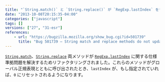 ```yaml
---
title: "`String.match()` と `String.replace()` が `RegExp.lastIndex` をリセットするようになりました"
date: "2013-10-08T20:15:35-04:00"
categories: ["javascript"]
tags: []
versions: ["27", "31-esr"]
references:
    - url: "https://bugzilla.mozilla.org/show_bug.cgi?id=501739"
      title: "Bug 501739 – String match and replace methods do not update global regexp lastIndex per ES3&5"
---
```

[`String.match`](https://developer.mozilla.org/docs/Web/JavaScript/Reference/Global_Objects/String/match)、[`String.replace`](https://developer.mozilla.org/docs/Web/JavaScript/Reference/Global_Objects/String/replace) 両メソッドが [`RegExp.lastIndex`](https://developer.mozilla.org/docs/Web/JavaScript/Reference/Global_Objects/RegExp/lastIndex) に関する仕様準拠問題を解決するためリファクタリングされました。これらのメソッドがグローバル正規表現とともに呼び出されたとき、`lastIndex` が、もし指定されていれば、`0` にリセットされるようになります。
